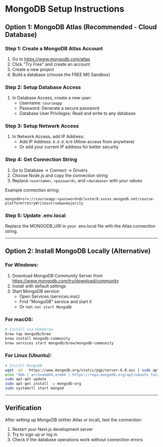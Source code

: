 # MongoDB Setup Instructions

## Option 1: MongoDB Atlas (Recommended - Cloud Database)

### Step 1: Create a MongoDB Atlas Account

1. Go to https://www.mongodb.com/atlas
2. Click "Try Free" and create an account
3. Create a new project
4. Build a database (choose the FREE M0 Sandbox)

### Step 2: Setup Database Access

1. In Database Access, create a new user:
   - Username: `courseapp`
   - Password: Generate a secure password
   - Database User Privileges: Read and write to any database

### Step 3: Setup Network Access

1. In Network Access, add IP Address:
   - Add IP Address: `0.0.0.0/0` (Allow access from anywhere)
   - Or add your current IP address for better security

### Step 4: Get Connection String

1. Go to Database → Connect → Drivers
2. Choose Node.js and copy the connection string
3. Replace `<username>`, `<password>`, and `<database>` with your values

Example connection string:

```
mongodb+srv://courseapp:<password>@cluster0.xxxxx.mongodb.net/course-platform?retryWrites=true&w=majority
```

### Step 5: Update .env.local

Replace the MONGODB_URI in your .env.local file with the Atlas connection string.

---

## Option 2: Install MongoDB Locally (Alternative)

### For Windows:

1. Download MongoDB Community Server from https://www.mongodb.com/try/download/community
2. Install with default settings
3. Start MongoDB service:
   - Open Services (services.msc)
   - Find "MongoDB" service and start it
   - Or run: `net start MongoDB`

### For macOS:

```bash
# Install via Homebrew
brew tap mongodb/brew
brew install mongodb-community
brew services start mongodb/brew/mongodb-community
```

### For Linux (Ubuntu):

```bash
# Install MongoDB
wget -qO - https://www.mongodb.org/static/pgp/server-6.0.asc | sudo apt-key add -
echo "deb [ arch=amd64,arm64 ] https://repo.mongodb.org/apt/ubuntu focal/mongodb-org/6.0 multiverse" | sudo tee /etc/apt/sources.list.d/mongodb-org-6.0.list
sudo apt-get update
sudo apt-get install -y mongodb-org
sudo systemctl start mongod
```

---

## Verification

After setting up MongoDB (either Atlas or local), test the connection:

1. Restart your Next.js development server
2. Try to sign up or log in
3. Check if the database operations work without connection errors
